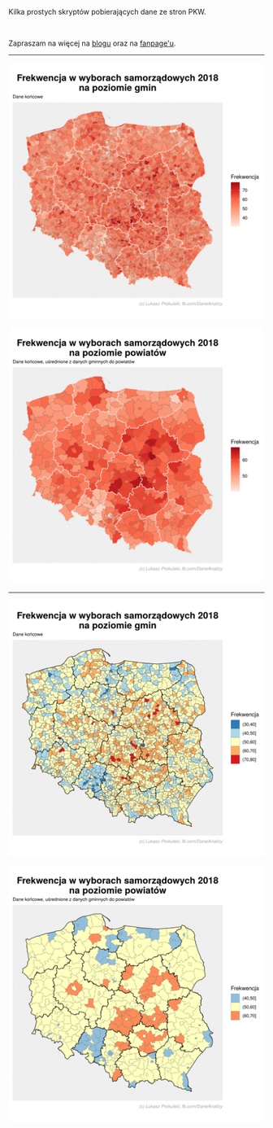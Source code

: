 Kilka prostych skryptów pobierających dane ze stron PKW.

<br>

Zapraszam na więcej na [blogu](http://prokulski.net) oraz na [fanpage'u](http://fb.com/DaneAnalizy).

*****

![](frekwencja_gminy_1.png)

![](frekwencja_powiaty_1.png)


*****

![](frekwencja_gminy_2.png)

![](frekwencja_powiaty_2.png)
